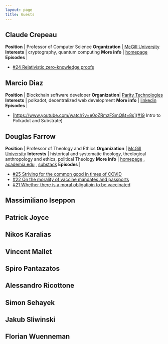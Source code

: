 ```yaml
---
layout: page
title: Guests 
---
```


## Claude Crepeau

**Position** | Professor of Computer Science
**Organization** | [McGill University](https://www.mcgill.ca/)
**Interests** | cryptography, quantum computing
**More info** | [homepage](https://www.cs.mcgill.ca/~crepeau/index_en.html)
**Episodes** | <ul><li>[#24 Relativistic zero-knowledge proofs](https://thepearreview.com/relativistic-zero-knowledge-proofs.html)</li></ul>


## Marcio Diaz

**Position** | Blockchain software developer
**Organization**|  [Parity Technologies](https://www.parity.io/)
**Interests** | polkadot, decentralized web development
**More info** | [linkedin](https://www.linkedin.com/in/marciodiaz/)
**Episodes** | <ul> <li>[https://www.youtube.com/watch?v=e0oZRmzFSmQ&t=8s](#19 Intro to Polkadot and Substrate)</li></ul>


## Douglas Farrow

**Position** | Professor of Theology and Ethics
**Organization** | [McGill University](https://www.mcgill.ca/)
**Interests** | historical and systematic theology, theological anthropology and ethics, political Theology 
**More info** | [homepage](https://www.mcgill.ca/religiousstudies/douglas-farrow) , [academia.edu](https://douglasfarrow.academia.edu) , [substack](https://douglasfarrow.substack.com/?utm_source=substack&utm_medium=web&utm_campaign=substack_profile)
**Episodes** | <ul><li>[#25 Striving for the common good in times of COVID](https://www.youtube.com/watch?v=01ZK7ZNipk0)</li><li>[#22 On the morality of vaccine mandates and passports](https://www.youtube.com/watch?v=0WIosJFlzQo)</li><li>[#21 Whether there is a moral obligatioin to be vaccinated](https://www.youtube.com/watch?v=0WIosJFlzQo)</li></ul>


## Massimiliano Iseppon

## Patrick Joyce

## Nikos Karalias

## Vincent Mallet

## Spiro Pantazatos

## Alessandro Ricottone

## Simon Sehayek

## Jakub Sliwinski

## Florian Wuenneman






